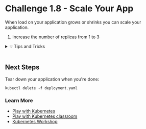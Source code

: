 # Challenge 1.8 - Scale Your App

When load on your application grows or shrinks you can scale your application.

1. Increase the number of replicas from 1 to 3

<details>
    <summary>💡 Tips and Tricks</summary>
    <ul>
    <li>You can use kubectl to increase the number of replicas<a href="https://kubernetes.io/docs/concepts/cluster-administration/manage-deployment/#scaling-your-application">Scaling your application</a></li>
    </ul>
    </details>
    <br>

## Next Steps

Tear down your application when you're done:

```
kubectl delete -f deployment.yaml
```

### Learn More

- [Play with Kubernetes](https://labs.play-with-k8s.com/)
- [Play with Kubernetes classroom](https://training.play-with-kubernetes.com/)
- [Kubernetes Workshop](https://training.play-with-kubernetes.com/kubernetes-workshop/)
